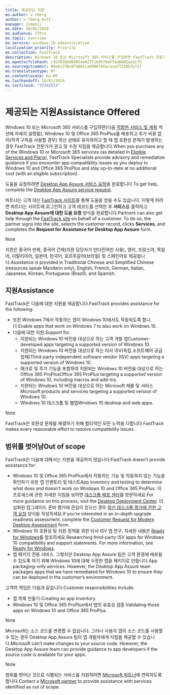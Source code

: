 ```yaml
---
title: 제공되는 지원
ms.author: v-rberg
author: v-rberg-msft
manager: jimmuir
ms.date: 10/02/2019
ms.audience: ITPro
ms.topic: overview
ms.service: windows-10-administration
localization_priority: Priority
ms.collection: FastTrack
description: Windows 10 또는 Microsoft 365 서비스를 구입하면 FastTrack 전문가가 Windows 10 및 Office 365 ProPlus를 배포하고 추가 비용 없이(적격 구독을 사용할 경우) 최신 상태로 유지하기 위한 권고 및 수정 지침을 제공합니다.
ms.openlocfilehash: c3b7838dd09854a027f1b9578a5faa6002aa3c7b
ms.sourcegitcommit: 06eb1378c0f3601ca6909765ecacbff23db7e71f
ms.translationtype: HT
ms.contentlocale: ko-KR
ms.lasthandoff: 10/01/2019
ms.locfileid: "37342573"
---
```

# <a name="assistance-offered"></a><span data-ttu-id="70f4e-103">제공되는 지원</span><span class="sxs-lookup"><span data-stu-id="70f4e-103">Assistance Offered</span></span>  

<span data-ttu-id="70f4e-104">Windows 10 또는 Microsoft 365 서비스를 구입하면(다음 [적합한 서비스 및 계획](M365-eligible-services-and-plans.md) 섹션에 자세히 설명됨), Windows 10 및 Office 365 ProPlus를 배포하고 추가 비용 없이(적격 구독을 사용할 경우) 최신 상태로 유지하려고 할 때 앱 호환성 문제가 발생하는 경우 FastTrack 전문가가 권고 및 수정 지침을 제공합니다.</span><span class="sxs-lookup"><span data-stu-id="70f4e-104">When you purchase any of the Windows 10 or Microsoft 365 services (as detailed in [Eligible Services and Plans](M365-eligible-services-and-plans.md)), FastTrack Specialists provide advisory and remediation guidance if you encounter app compatibility issues as you deploy to Windows 10 and Office 365 ProPlus and stay up-to-date at no additional cost (with an eligible subscription).</span></span>

<span data-ttu-id="70f4e-105">도움을 요청하려면 [Desktop App Assure 서비스 요청](https://go.microsoft.com/fwlink/?linkid=2022721)을 완료합니다.</span><span class="sxs-lookup"><span data-stu-id="70f4e-105">To get help, complete the [Desktop App Assure service request](https://go.microsoft.com/fwlink/?linkid=2022721).</span></span>

<span data-ttu-id="70f4e-p101">파트너는 고객 대신 [FastTrack 사이트](https://go.microsoft.com/fwlink/?linkid=780698)를 통해 도움을 얻을 수도 있습니다. 이렇게 하려면 파트너는 사이트에 로그인하고 고객 레코드를 선택한 후 **서비스**를 클릭하고 **Desktop App Assure에 대한 도움 요청** 양식을 완료합니다.</span><span class="sxs-lookup"><span data-stu-id="70f4e-p101">Partners can also get help through the [FastTrack site](https://go.microsoft.com/fwlink/?linkid=780698) on behalf of a customer. To do so, the partner signs into the site, selects the customer record, clicks **Services**, and completes the **Request for Assistance for Desktop App Assure** form.</span></span>

> [!NOTE]
> <span data-ttu-id="70f4e-108">지원은 중국어 번체, 중국어 간체(지원 담당자가 만다린어만 사용), 영어, 프랑스어, 독일어, 이탈리아어, 일본어, 한국어, 포르투갈어(브라질) 및 스페인어로 제공됩니다.</span><span class="sxs-lookup"><span data-stu-id="70f4e-108">Assistance is provided in Traditional Chinese and Simplified Chinese (resources speak Mandarin only), English, French, German, Italian, Japanese, Korean, Portuguese (Brazil), and Spanish.</span></span> 

## <a name="assistance"></a><span data-ttu-id="70f4e-109">지원</span><span class="sxs-lookup"><span data-stu-id="70f4e-109">Assistance</span></span>

<span data-ttu-id="70f4e-110">FastTrack은 다음에 대한 지원을 제공합니다.</span><span class="sxs-lookup"><span data-stu-id="70f4e-110">FastTrack provides assistance for the following:</span></span>
- <span data-ttu-id="70f4e-111">또한 Windows 7에서 작동하는 앱이 Windows 10에서도 작동되도록 합니다.</span><span class="sxs-lookup"><span data-stu-id="70f4e-111">Enable apps that work on Windows 7 to also work on Windows 10.</span></span>
- <span data-ttu-id="70f4e-112">다음에 대한 지원:</span><span class="sxs-lookup"><span data-stu-id="70f4e-112">Support for:</span></span>
    - <span data-ttu-id="70f4e-113">지원되는 Windows 10 버전을 대상으로 하는 고객 개발 앱</span><span class="sxs-lookup"><span data-stu-id="70f4e-113">Customer-developed apps targeting a supported version of Windows 10.</span></span>
    - <span data-ttu-id="70f4e-114">지원되는 Windows 10 버전을 대상으로 하는 타사 ISV(독립 소프트웨어 공급업체)</span><span class="sxs-lookup"><span data-stu-id="70f4e-114">Third-party independent software vendor (ISV) apps targeting a supported version of Windows 10.</span></span>
    - <span data-ttu-id="70f4e-115">매크로 및 추가 기능을 포함하여 지원되는 Windows 10 버전을 대상으로 하는 Office 365 ProPlus</span><span class="sxs-lookup"><span data-stu-id="70f4e-115">Office 365 ProPlus targeting a supported version of Windows 10, including macros and add-ins.</span></span>
    - <span data-ttu-id="70f4e-116">지원되는 Windows 10 버전을 대상으로 하는 Microsoft 제품 및 서비스</span><span class="sxs-lookup"><span data-stu-id="70f4e-116">Microsoft products and services targeting a supported version of Windows 10.</span></span>
    - <span data-ttu-id="70f4e-117">Windows 10 데스크톱 및 웹앱</span><span class="sxs-lookup"><span data-stu-id="70f4e-117">Windows 10 desktop and web apps.</span></span>
> [!NOTE]
> <span data-ttu-id="70f4e-118">FastTrack은 호환성 문제를 해결하기 위해 합리적인 모든 노력을 다합니다.</span><span class="sxs-lookup"><span data-stu-id="70f4e-118">FastTrack makes every reasonable effort to resolve compatibility issues.</span></span> 

## <a name="out-of-scope"></a><span data-ttu-id="70f4e-119">범위를 벗어남</span><span class="sxs-lookup"><span data-stu-id="70f4e-119">Out of scope</span></span>

<span data-ttu-id="70f4e-120">FastTrack은 다음에 대해서는 지원을 제공하지 않습니다:</span><span class="sxs-lookup"><span data-stu-id="70f4e-120">FastTrack doesn’t provide assistance for:</span></span>
- <span data-ttu-id="70f4e-121">Windows 10 및 Office 365 ProPlus에서 작동하는 기능 및 작동하지 않는 기능을 확인하기 위한 앱 인벤토리 및 테스트</span><span class="sxs-lookup"><span data-stu-id="70f4e-121">App inventory and testing to determine what does and doesn’t work on Windows 10 and Office 365 ProPlus.</span></span> <span data-ttu-id="70f4e-122">이 프로세스에 관한 자세한 지침을 보려면 [데스크톱 배포 센터](https://go.microsoft.com/fwlink/?linkid=2080140)를 방문하세요.</span><span class="sxs-lookup"><span data-stu-id="70f4e-122">For more guidance on this process, visit the [Desktop Deployment Center](https://go.microsoft.com/fwlink/?linkid=2080140).</span></span> <span data-ttu-id="70f4e-123">더 심화된 업그레이드 준비 평가에 관심이 있으신 경우 [최신 데스크톱 평가에 관한 고객 요청](https://go.microsoft.com/fwlink/?linkid=2053818) 양식을 작성하세요.</span><span class="sxs-lookup"><span data-stu-id="70f4e-123">If you’re interested in an in-depth upgrade readiness assessment, complete the [Customer Request for Modern Desktop Assessment](https://go.microsoft.com/fwlink/?linkid=2053818) form.</span></span>
- <span data-ttu-id="70f4e-p103">Windows 10 호환성 및 지원 정책을 위한 타사 ISV 앱 연구. 자세한 내용은 [Ready for Windows](https://go.microsoft.com/fwlink/?linkid=2054580)를 참조하세요.</span><span class="sxs-lookup"><span data-stu-id="70f4e-p103">Researching third-party ISV apps for Windows 10 compatibility and support statements. For more information, see [Ready for Windows](https://go.microsoft.com/fwlink/?linkid=2054580).</span></span>
- <span data-ttu-id="70f4e-p104">앱 패키지 전용 서비스. 그렇지만 Desktop App Assure 팀은 고객 환경에 배포될 수 있도록 하기 위해 WIndows 10에 대해 수정한 앱을 패키지로 만듭니다.</span><span class="sxs-lookup"><span data-stu-id="70f4e-p104">App packaging-only services. However, the Desktop App Assure team packages apps that we have remediated for Windows 10 to ensure they can be deployed in the customer’s environment.</span></span>

<span data-ttu-id="70f4e-128">고객의 책임은 다음과 같습니다:</span><span class="sxs-lookup"><span data-stu-id="70f4e-128">Customer responsibilities include:</span></span>
- <span data-ttu-id="70f4e-129">앱 목록 만들기.</span><span class="sxs-lookup"><span data-stu-id="70f4e-129">Creating an app inventory.</span></span>
- <span data-ttu-id="70f4e-130">Windows 10 및 Office 365 ProPlus에서 앱의 유효성 검증.</span><span class="sxs-lookup"><span data-stu-id="70f4e-130">Validating those apps on Windows 10 and Office 365 ProPlus.</span></span>

> [!NOTE]
> <span data-ttu-id="70f4e-p105">Microsoft는 소스 코드를 변경할 수 없습니다. 그러나 사용자 앱의 소스 코드를 사용할 수 있는 경우 Desktop App Assure 팀이 앱 개발자에게 지침을 제공할 수 있습니다.</span><span class="sxs-lookup"><span data-stu-id="70f4e-p105">Microsoft can’t make changes to your source code. However, the Desktop App Assure team can provide guidance to app developers if the source code is available for your apps.</span></span>

> [!NOTE]
> <span data-ttu-id="70f4e-133">범위를 벗어난 것으로 식별되는 서비스를 지원하려면 [Microsoft 파트너](https://go.microsoft.com/fwlink/?linkid=2080150)에 연락하도록 합니다.</span><span class="sxs-lookup"><span data-stu-id="70f4e-133">Contact a [Microsoft partner](https://go.microsoft.com/fwlink/?linkid=2080150) to provide assistance with services identified as out of scope.</span></span>
